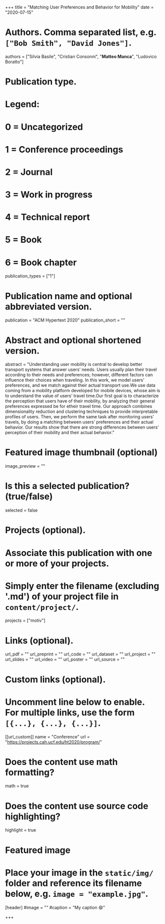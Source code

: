 +++
title = "Matching User Preferences and Behavior for Mobility"
date = "2020-07-15"

# Authors. Comma separated list, e.g. `["Bob Smith", "David Jones"]`.

authors = ["Silvia Basile", "Cristian Consonni", "**Matteo Manca**", "Ludovico Boratto"]


# Publication type.
# Legend:
# 0 = Uncategorized
# 1 = Conference proceedings
# 2 = Journal
# 3 = Work in progress
# 4 = Technical report
# 5 = Book
# 6 = Book chapter
publication_types = ["1"]

# Publication name and optional abbreviated version.
publication = "ACM Hypertext 2020"
publication_short = ""


# Abstract and optional shortened version.
abstract = "Understanding user mobility is central to develop better transport systems that answer users’ needs. Users usually plan their travel according to their needs and preferences; however, different factors can influence their choices when traveling. In this work, we model users’ preferences, and we match against their actual transport use.We use data coming from a mobility platform developed for mobile devices, whose aim is to understand the value of users’ travel time.Our first goal is to characterize the perception that users have of their mobility, by analyzing their general preferences expressed be for etheir travel time. Our approach combines dimensionality reduction and clustering techniques to provide interpretable profiles of users. Then, we perform the same task after monitoring users’ travels, by doing a matching between users’ preferences and their actual behavior. Our results show that there are strong differences between users’ perception of their mobility and their actual behavior."

# Featured image thumbnail (optional)
image_preview = ""

# Is this a selected publication? (true/false)
selected = false

# Projects (optional).
#   Associate this publication with one or more of your projects.
#   Simply enter the filename (excluding '.md') of your project file in `content/project/`.
projects = ["motiv"]

# Links (optional).
url_pdf = ""
url_preprint = ""
url_code = ""
url_dataset = ""
url_project = ""
url_slides = ""
url_video = ""
url_poster = ""
url_source = ""

# Custom links (optional).
#   Uncomment line below to enable. For multiple links, use the form `[{...}, {...}, {...}]`.
[[url_custom]]
name = "Conference"
url = "https://projects.cah.ucf.edu/ht2020/program/"

# Does the content use math formatting?
math = true

# Does the content use source code highlighting?
highlight = true
  
# Featured image
# Place your image in the `static/img/` folder and reference its filename below, e.g. `image = "example.jpg"`.
[header]
#image = ""
#caption = "My caption :smile:"

+++


